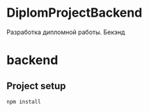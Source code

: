 # DiplomProjectBackend
 Разработка дипломной работы. Бекэнд

# backend

## Project setup
```
npm install
```
